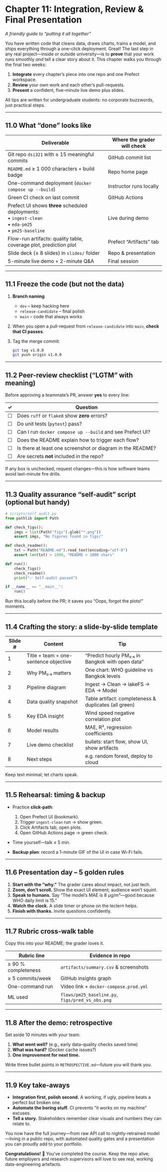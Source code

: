 # **Chapter 11: Integration, Review & Final Presentation**

*A friendly guide to “putting it all together”*

You have written code that cleans data, draws charts, trains a model, and ships everything through a one-click deployment.  Great!  The last step in any real project—inside or outside university—is to **prove** that your work runs smoothly *and* tell a clear story about it.  This chapter walks you through the final two weeks:

1. **Integrate** every chapter’s piece into one repo and one Prefect workspace.
2. **Review** your own work and each other’s pull-requests.
3. **Present** a confident, five-minute live demo plus slides.

All tips are written for undergraduate students: no corporate buzzwords, just practical steps.

---

## 11.0 What “done” looks like

| Deliverable                                                                                                   | Where the grader will check |
| ------------------------------------------------------------------------------------------------------------- | --------------------------- |
| Git repo `dsi321` with ≥ 15 meaningful commits                                                                | GitHub commit list          |
| `README.md` ≥ 1 000 characters + build badge                                                                  | Repo home page              |
| One-command deployment (`docker compose up --build`)                                                          | Instructor runs locally     |
| Green CI check on last commit                                                                                 | GitHub Actions              |
| Prefect UI shows **three** scheduled deployments:<br> • `ingest-clean`<br> • `eda-pm25`<br> • `pm25-baseline` | Live during demo            |
| Flow-run artifacts: quality table, coverage plot, prediction plot                                             | Prefect “Artifacts” tab     |
| Slide deck (≤ 8 slides) in `slides/` folder                                                                   | Repo & presentation         |
| 5-minute live demo + 2-minute Q\&A                                                                            | Final session               |

---

## 11.1 Freeze the code (but not the data)

1. **Branch naming**

   * `dev` – keep hacking here
   * `release-candidate` – final polish
   * `main` – code that always works

2. When you open a pull-request from `release-candidate` into `main`, **check that CI passes**.

3. Tag the merge commit:

   ```bash
   git tag v1.0.0
   git push origin v1.0.0
   ```

---

## 11.2 Peer-review checklist (“LGTM” with meaning)

Before approving a teammate’s PR, answer **yes** to every line:

| ✓  | Question                                                   |
| -- | ---------------------------------------------------------- |
| ☐  | Does `ruff` or `flake8` show **zero** errors?              |
| ☐  | Do unit tests (`pytest`) pass?                             |
| ☐  | Can I run `docker compose up --build` and see Prefect UI?  |
| ☐  | Does the README explain how to trigger each flow?          |
| ☐  | Is there at least one screenshot or diagram in the README? |
| ☐  | Are secrets **not** included in the repo?                  |

If any box is unchecked, request changes—this is how software teams avoid last-minute fire drills.

---

## 11.3 Quality assurance “self-audit” script (optional but handy)

```python
# scripts/self_audit.py
from pathlib import Path

def check_figs():
    imgs = list(Path("figs").glob("*.png"))
    assert imgs, "No figures found in figs/"

def check_readme():
    txt = Path("README.md").read_text(encoding="utf-8")
    assert len(txt) > 1000, "README < 1000 chars"

def run():
    check_figs()
    check_readme()
    print("✅ Self-audit passed")

if __name__ == "__main__":
    run()
```

Run this locally before the PR; it saves you “Oops, forgot the plots!” moments.

---

## 11.4 Crafting the story: a slide-by-slide template

| Slide # | Content                               | Tip                                                   |
| ------- | ------------------------------------- | ----------------------------------------------------- |
| 1       | Title + team + one-sentence objective | “Predict hourly PM₂.₅ in Bangkok with open data”      |
| 2       | Why PM₂.₅ matters                     | One chart: WHO guideline vs Bangkok levels            |
| 3       | Pipeline diagram                      | Ingest → Clean → lakeFS → EDA → Model                 |
| 4       | Data quality snapshot                 | Table artifact: completeness & duplicates (all green) |
| 5       | Key EDA insight                       | Wind speed negative correlation plot                  |
| 6       | Model results                         | MAE, R², regression coefficients                      |
| 7       | Live demo checklist                   | bullets: start flow, show UI, show artifacts          |
| 8       | Next steps                            | e.g. random forest, deploy to cloud                   |

Keep text minimal; let charts speak.

---

## 11.5 Rehearsal: timing & backup

* Practice **click-path**:

  1. Open Prefect UI (bookmark).
  2. Trigger `ingest-clean` run -> show green.
  3. Click Artifacts tab, open plots.
  4. Open GitHub Actions page -> green check.

* Time yourself—talk ≤ 5 min.

* **Backup plan**: record a 1-minute GIF of the UI in case Wi-Fi fails.

---

## 11.6 Presentation day – 5 golden rules

1. **Start with the “why.”** The grader cares about impact, not just tech.
2. **Zoom, don’t scroll.** Show the exact UI element; audience won’t squint.
3. **Speak to humans.** Say “The model’s MAE is 8 µg/m³—good because WHO daily limit is 15.”
4. **Watch the clock.** A slide timer or phone on the lectern helps.
5. **Finish with thanks.** Invite questions confidently.

---

## 11.7 Rubric cross-walk table

Copy this into your README; the grader loves it.

| Rubric line         | Evidence in repo                                 |
| ------------------- | ------------------------------------------------ |
| ≥ 90 % completeness | `artifacts/summary.csv` & screenshots            |
| ≥ 5 commits/week    | GitHub insights graph                            |
| One-command run     | Video link + `docker-compose.prod.yml`           |
| ML used             | `flows/pm25_baseline.py`, `figs/pred_vs_obs.png` |

---

## 11.8 After the demo: retrospective

Set aside 10 minutes with your team:

1. **What went well?** (e.g., early data-quality checks saved time)
2. **What was hard?** (Docker cache issues?)
3. **One improvement for next time.**

Write three bullet points in `RETROSPECTIVE.md`—future you will thank you.

---

## 11.9 Key take-aways

* **Integration first, polish second.** A working, if ugly, pipeline beats a perfect but broken one.
* **Automate the boring stuff.** CI prevents “it works on my machine” excuses.
* **Tell a story.** Stakeholders remember clear visuals and numbers they can relate to.

You now have the full journey—from raw API call to nightly-retrained model—living in a public repo, with automated quality gates and a presentation you can proudly add to your portfolio.

**Congratulations!** 🎉 You’ve completed the course.  Keep the repo alive; future employers and research supervisors will love to see real, working data-engineering artefacts.

